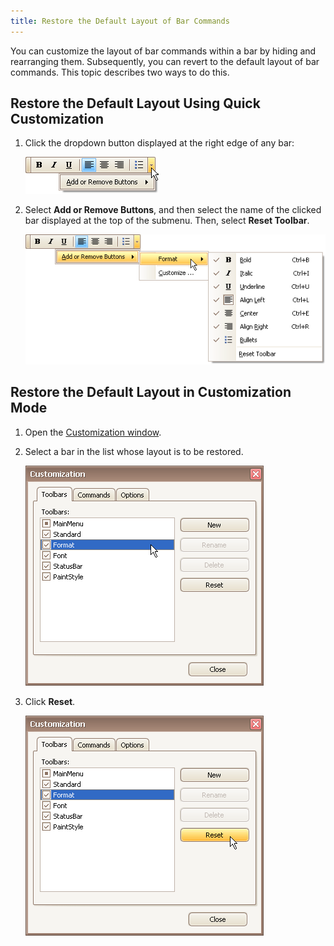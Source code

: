 ```yaml
---
title: Restore the Default Layout of Bar Commands
---
```

You can customize the layout of bar commands within a bar by hiding and rearranging them. Subsequently, you can revert to the default layout of bar commands. This topic describes two ways to do this.

## Restore the Default Layout Using Quick Customization
1. Click the dropdown button displayed at the right edge of any bar:
	
	![EU_XtraBars_Bar_DropdownButton](../../../images/Img7724.png)
2. Select **Add or Remove Buttons**, and then select the name of the clicked bar displayed at the top of the submenu. Then, select **Reset Toolbar**.
	
	![EU_XtraBars_Bar_DropdownButton_CustomiizationMenu](../../../images/Img7725.png)

## Restore the Default Layout in Customization Mode
1. Open the [Customization window](../../../../interface-elements-for-desktop/articles/toolbars-and-menus/layout-customization/open-toolbar-customization-window.md).
2. Select a bar in the list whose layout is to be restored.
	
	![EU_XtraBars_SelectBar_InCustomizationWindow](../../../images/Img7722.png)
3. Click **Reset**.
	
	![EU_XtraBars_CustomizationWindow_ResetButton](../../../images/Img7723.png)